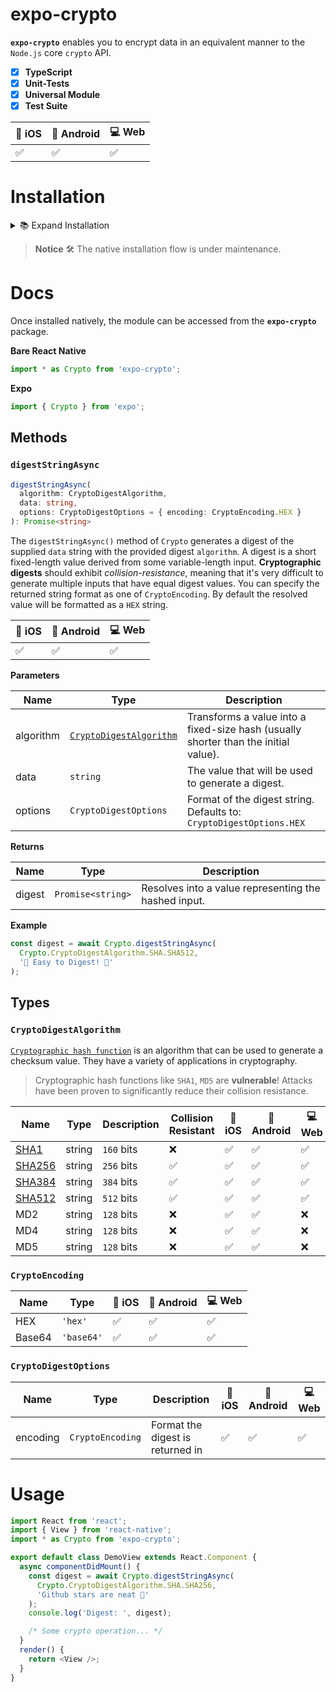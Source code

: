 # expo-crypto

**`expo-crypto`** enables you to encrypt data in an equivalent manner to the `Node.js` core `crypto` API.

- [x] **TypeScript**
- [x] **Unit-Tests**
- [x] **Universal Module**
- [x] **Test Suite**

| 🍎 iOS | 💚 Android | 💻 Web |
| ------ | ---------- | ------ |
| ✅     | ✅         | ✅     |

# Installation

<details>
<summary>📚 Expand Installation</summary>

First, you need to install the package from `npm` registry.

```sh
npm install expo-crypto

or

yarn add expo-crypto
```

## iOS

**`Podfile`**: Include the local CocoaPod

<details>
<summary>👉 Expand Code</summary>

```ruby
pod 'EXCrypto', path: '../node_modules/expo-crypto/ios'
```

</details>

Run: `$ pod install` to sync the pods with XCode.

## Android

**`android/settings.gradle`**: Make the library accessible to Android

<details>
<summary>👉 Expand Code</summary>

```gradle
include ':expo-crypto'
project(':expo-crypto').projectDir = new File(rootProject.projectDir, '../node_modules/expo-crypto/android')
```

and if not already included

```gradle
include ':expo-core'
project(':expo-core').projectDir = new File(rootProject.projectDir, '../node_modules/expo-core/android')
```

</details>

**`android/app/build.gradle`**: Insert the following lines inside the _`dependencies`_ block.

<details>
<summary>👉 Expand Code</summary>

```gradle
api project(':expo-crypto')
```

and if not already included

```gradle
api project(':expo-core')
```

</details>

**`./android/app/src/main/java/host/exp/exponent/MainActivity.java`**: Import, then export the module from your _`expoPackages`_:

<details>
<summary>👉 Expand Code</summary>

```java
/**
 * At the top of the file.
 * This is automatically imported with Android Studio, but if you are in any other editor you will need to manually import the module.
 */
import expo.modules.crypto.CryptoPackage;

// Later in the file...

@Override
public List<Package> expoPackages() {
  /* Here you can add your own packages. */
  return Arrays.<Package>asList(
    /* Include this. */
    new CryptoPackage()
  );
}
```

</details>

</details>

> **Notice** 🛠 The native installation flow is under maintenance.

# Docs

Once installed natively, the module can be accessed from the **`expo-crypto`** package.

**Bare React Native**

```js
import * as Crypto from 'expo-crypto';
```

**Expo**

```js
import { Crypto } from 'expo';
```

## Methods

### `digestStringAsync`

```ts
digestStringAsync(
  algorithm: CryptoDigestAlgorithm,
  data: string,
  options: CryptoDigestOptions = { encoding: CryptoEncoding.HEX }
): Promise<string>
```

The `digestStringAsync()` method of `Crypto` generates a digest of the supplied `data` string with the provided digest `algorithm`.
A digest is a short fixed-length value derived from some variable-length input. **Cryptographic digests** should exhibit _collision-resistance_, meaning that it's very difficult to generate multiple inputs that have equal digest values.
You can specify the returned string format as one of `CryptoEncoding`. By default the resolved value will be formatted as a `HEX` string.

| 🍎 iOS | 💚 Android | 💻 Web |
| ------ | ---------- | ------ |
| ✅     | ✅         | ✅     |

**Parameters**

| Name      | Type                                      | Description                                                                         |
| --------- | ----------------------------------------- | ----------------------------------------------------------------------------------- |
| algorithm | [`CryptoDigestAlgorithm`][algorithm-link] | Transforms a value into a fixed-size hash (usually shorter than the initial value). |
| data      | `string`                                  | The value that will be used to generate a digest.                                   |
| options   | `CryptoDigestOptions`                     | Format of the digest string. Defaults to: `CryptoDigestOptions.HEX`                 |

**Returns**

| Name   | Type              | Description                                          |
| ------ | ----------------- | ---------------------------------------------------- |
| digest | `Promise<string>` | Resolves into a value representing the hashed input. |

**Example**

```ts
const digest = await Crypto.digestStringAsync(
  Crypto.CryptoDigestAlgorithm.SHA.SHA512,
  '🥓 Easy to Digest! 💙'
);
```

## Types

### `CryptoDigestAlgorithm`

[`Cryptographic hash function`][algorithm-link] is an algorithm that can be used to generate a checksum value. They have a variety of applications in cryptography.

> Cryptographic hash functions like `SHA1`, `MD5` are **vulnerable**! Attacks have been proven to significantly reduce their collision resistance.

| Name              | Type   | Description | Collision Resistant | 🍎 iOS | 💚 Android | 💻 Web |
| ----------------- | ------ | ----------- | ------------------- | ------ | ---------- | ------ |
| [SHA1][sha-def]   | string | `160` bits  | ❌                  | ✅     | ✅         | ✅     |
| [SHA256][sha-def] | string | `256` bits  | ✅                  | ✅     | ✅         | ✅     |
| [SHA384][sha-def] | string | `384` bits  | ✅                  | ✅     | ✅         | ✅     |
| [SHA512][sha-def] | string | `512` bits  | ✅                  | ✅     | ✅         | ✅     |
| MD2               | string | `128` bits  | ❌                  | ✅     | ✅         | ❌     |
| MD4               | string | `128` bits  | ❌                  | ✅     | ✅         | ❌     |
| MD5               | string | `128` bits  | ❌                  | ✅     | ✅         | ❌     |

### `CryptoEncoding`

| Name   | Type       | 🍎 iOS | 💚 Android | 💻 Web |
| ------ | ---------- | ------ | ---------- | ------ |
| HEX    | `'hex'`    | ✅     | ✅         | ✅     |
| Base64 | `'base64'` | ✅     | ✅         | ✅     |

### `CryptoDigestOptions`

| Name     | Type             | Description                      | 🍎 iOS | 💚 Android | 💻 Web |
| -------- | ---------------- | -------------------------------- | ------ | ---------- | ------ |
| encoding | `CryptoEncoding` | Format the digest is returned in | ✅     | ✅         | ✅     |

# Usage

```ts
import React from 'react';
import { View } from 'react-native';
import * as Crypto from 'expo-crypto';

export default class DemoView extends React.Component {
  async componentDidMount() {
    const digest = await Crypto.digestStringAsync(
      Crypto.CryptoDigestAlgorithm.SHA.SHA256,
      'Github stars are neat 🌟'
    );
    console.log('Digest: ', digest);

    /* Some crypto operation... */
  }
  render() {
    return <View />;
  }
}
```

<!-- External Links -->

[algorithm-link]: https://developer.mozilla.org/en-US/docs/Glossary/Cryptographic_hash_function
[sha-def]: https://nvlpubs.nist.gov/nistpubs/FIPS/NIST.FIPS.180-4.pdf
